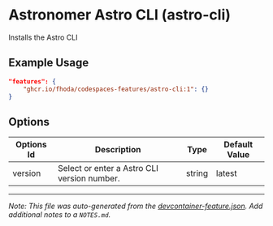 
# Astronomer Astro CLI (astro-cli)

Installs the Astro CLI

## Example Usage

```json
"features": {
    "ghcr.io/fhoda/codespaces-features/astro-cli:1": {}
}
```

## Options

| Options Id | Description | Type | Default Value |
|-----|-----|-----|-----|
| version | Select or enter a Astro CLI version number. | string | latest |



---

_Note: This file was auto-generated from the [devcontainer-feature.json](https://github.com/fhoda/codespaces-features/blob/main/src/astro-cli/devcontainer-feature.json).  Add additional notes to a `NOTES.md`._

